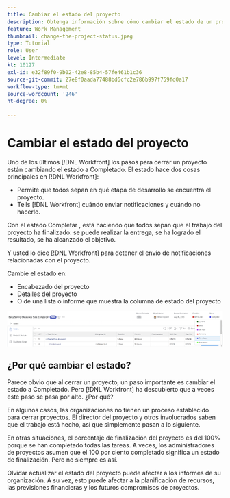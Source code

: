 ```yaml
---
title: Cambiar el estado del proyecto
description: Obtenga información sobre cómo cambiar el estado de un proyecto en [!UICONTROL  ] para indicar que el trabajo ha finalizado.
feature: Work Management
thumbnail: change-the-project-status.jpeg
type: Tutorial
role: User
level: Intermediate
kt: 10127
exl-id: e32f89f0-9b02-42e8-85b4-57fe461b1c36
source-git-commit: 27e8f0aada77488bd6cfc2e786b997f759fd0a17
workflow-type: tm+mt
source-wordcount: '246'
ht-degree: 0%

---
```


# Cambiar el estado del proyecto

Uno de los últimos [!DNL Workfront] los pasos para cerrar un proyecto están cambiando el estado a Completado. El estado hace dos cosas principales en [!DNL Workfront]:

* Permite que todos sepan en qué etapa de desarrollo se encuentra el proyecto.
* Tells [!DNL Workfront] cuándo enviar notificaciones y cuándo no hacerlo.

Con el estado Completar , está haciendo que todos sepan que el trabajo del proyecto ha finalizado: se puede realizar la entrega, se ha logrado el resultado, se ha alcanzado el objetivo.

Y usted lo dice [!DNL Workfront] para detener el envío de notificaciones relacionadas con el proyecto.

Cambie el estado en:

* Encabezado del proyecto
* Detalles del proyecto
* O de una lista o informe que muestra la columna de estado del proyecto

![[!UICONTROL Estado] campo expandido en el encabezado del proyecto](assets/planner-fund-project-status.png)

## ¿Por qué cambiar el estado?

Parece obvio que al cerrar un proyecto, un paso importante es cambiar el estado a Completado. Pero [!DNL Workfront] ha descubierto que a veces este paso se pasa por alto. ¿Por qué?

En algunos casos, las organizaciones no tienen un proceso establecido para cerrar proyectos. El director del proyecto y otros involucrados saben que el trabajo está hecho, así que simplemente pasan a lo siguiente.

En otras situaciones, el porcentaje de finalización del proyecto es del 100% porque se han completado todas las tareas. A veces, los administradores de proyectos asumen que el 100 por ciento completado significa un estado de finalización. Pero no siempre es así.

Olvidar actualizar el estado del proyecto puede afectar a los informes de su organización. A su vez, esto puede afectar a la planificación de recursos, las previsiones financieras y los futuros compromisos de proyectos.

<!---
learn more
Project statuses
--->
